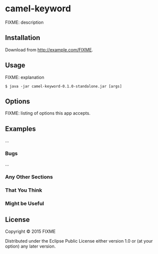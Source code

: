 # camel-keyword

FIXME: description

## Installation

Download from http://example.com/FIXME.

## Usage

FIXME: explanation

    $ java -jar camel-keyword-0.1.0-standalone.jar [args]

## Options

FIXME: listing of options this app accepts.

## Examples

...

### Bugs

...

### Any Other Sections
### That You Think
### Might be Useful

## License

Copyright © 2015 FIXME

Distributed under the Eclipse Public License either version 1.0 or (at
your option) any later version.

